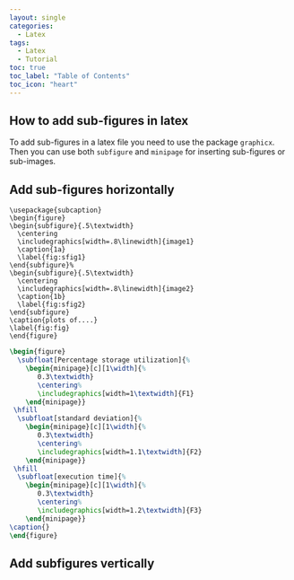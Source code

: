 ```yaml
---
layout: single
categories: 
  - Latex
tags:
  - Latex
  - Tutorial
toc: true
toc_label: "Table of Contents"
toc_icon: "heart" 
---
```


## How to add sub-figures in latex
To add sub-figures in a latex file you need to use the package `graphicx`. Then you can use both `subfigure` and `minipage` for inserting sub-figures or sub-images. 

## Add sub-figures horizontally
```
\usepackage{subcaption}
\begin{figure}
\begin{subfigure}{.5\textwidth}
  \centering
  \includegraphics[width=.8\linewidth]{image1}
  \caption{1a}
  \label{fig:sfig1}
\end{subfigure}%
\begin{subfigure}{.5\textwidth}
  \centering
  \includegraphics[width=.8\linewidth]{image2}
  \caption{1b}
  \label{fig:sfig2}
\end{subfigure}
\caption{plots of....}
\label{fig:fig}
\end{figure}
```

```latex
\begin{figure}
  \subfloat[Percentage storage utilization]{%
	\begin{minipage}[c][1\width]{%
	   0.3\textwidth}
	   \centering%	
	   \includegraphics[width=1\textwidth]{F1}
	\end{minipage}}
 \hfill 	
  \subfloat[standard deviation]{%
	\begin{minipage}[c][1\width]{%
	   0.3\textwidth}
	   \centering%
	   \includegraphics[width=1.1\textwidth]{F2}
	\end{minipage}}
 \hfill	
  \subfloat[execution time]{%
	\begin{minipage}[c][1\width]{%
	   0.3\textwidth}
	   \centering%
	   \includegraphics[width=1.2\textwidth]{F3}
	\end{minipage}}
\caption{}
\end{figure}
```
## Add subfigures vertically
